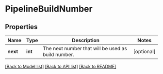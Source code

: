 # PipelineBuildNumber

## Properties
Name | Type | Description | Notes
------------ | ------------- | ------------- | -------------
**next** | **int** | The next number that will be used as build number. | [optional] 

[[Back to Model list]](../README.md#documentation-for-models) [[Back to API list]](../README.md#documentation-for-api-endpoints) [[Back to README]](../README.md)


